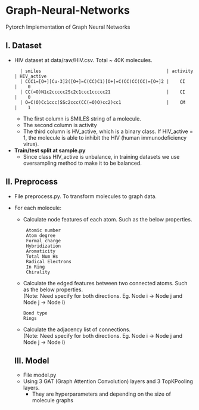 # Graph-Neural-Networks
Pytorch Implementation of Graph Neural Networks  
## I. Dataset  
- HIV dataset at data/raw/HIV.csv. Total ~ 40K molecules.  
  ```
    | smiles                                               | activity | HIV_active  
    | CCC1=[O+][Cu-3]2([O+]=C(CC)C1)[O+]=C(CC)CC(CC)=[O+]2 |    CI    |    0
    | CC(=O)N1c2ccccc2Sc2c1ccc1ccccc21                     |    CI    |    0  
    | O=C(O)Cc1ccc(SSc2ccc(CC(=O)O)cc2)cc1                 |    CM    |    1  
  ```  
  - The first column is SMILES string of a molecule. 
  - The second column is activity
  - The third column is HV_active, which is a binary class. If HIV_active = 1, the molecule is able to inhibit the HIV (human immunodeficiency virus).  
- <b>Train/test split at sample.py</b>
  - Since class HIV_active is unbalance, in training datasets we use oversampling method to make it to be balanced.
## II. Preprocess  
- File preprocess.py. To transform molecules to graph data.  
- For each molecule:  
  - Calculate node features of each atom. Such as the below properties.  
    ```
     Atomic number
     Atom degree
     Formal charge
     Hybridization
     Aromaticity
     Total Num Hs
     Radical Electrons
     In Ring
     Chirality  
    ```  
  - Calculate the edged features between two connected atoms. Such as the below properties.  
    (Note: Need specify for both directions. Eg. Node i -> Node j and Node j -> Node i)
    ```  
    Bond type
    Rings
    ```    
  - Calculate the adjacency list of connections.   
  (Note: Need specify for both directions. Eg. Node i -> Node j and Node j -> Node i)  
  
  ## III. Model  
  - File model.py  
  - Using 3 GAT (Graph Attention Convolution) layers and 3 TopKPooling layers.  
    - They are hyperparameters and depending on the size of molecule graphs  
